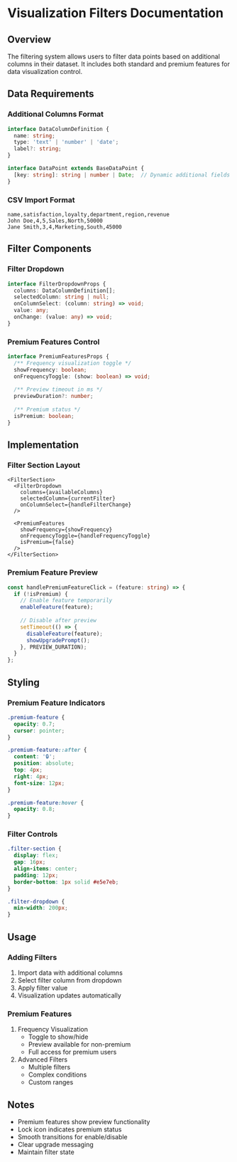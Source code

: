 # Visualization Filters Documentation

## Overview
The filtering system allows users to filter data points based on additional columns in their dataset. It includes both standard and premium features for data visualization control.

## Data Requirements

### Additional Columns Format
```typescript
interface DataColumnDefinition {
  name: string;
  type: 'text' | 'number' | 'date';
  label?: string;
}

interface DataPoint extends BaseDataPoint {
  [key: string]: string | number | Date;  // Dynamic additional fields
}
```

### CSV Import Format
```csv
name,satisfaction,loyalty,department,region,revenue
John Doe,4,5,Sales,North,50000
Jane Smith,3,4,Marketing,South,45000
```

## Filter Components

### Filter Dropdown
```typescript
interface FilterDropdownProps {
  columns: DataColumnDefinition[];
  selectedColumn: string | null;
  onColumnSelect: (column: string) => void;
  value: any;
  onChange: (value: any) => void;
}
```

### Premium Features Control
```typescript
interface PremiumFeaturesProps {
  /** Frequency visualization toggle */
  showFrequency: boolean;
  onFrequencyToggle: (show: boolean) => void;
  
  /** Preview timeout in ms */
  previewDuration?: number;
  
  /** Premium status */
  isPremium: boolean;
}
```

## Implementation

### Filter Section Layout
```tsx
<FilterSection>
  <FilterDropdown
    columns={availableColumns}
    selectedColumn={currentFilter}
    onColumnSelect={handleFilterChange}
  />
  
  <PremiumFeatures
    showFrequency={showFrequency}
    onFrequencyToggle={handleFrequencyToggle}
    isPremium={false}
  />
</FilterSection>
```

### Premium Feature Preview
```typescript
const handlePremiumFeatureClick = (feature: string) => {
  if (!isPremium) {
    // Enable feature temporarily
    enableFeature(feature);
    
    // Disable after preview
    setTimeout(() => {
      disableFeature(feature);
      showUpgradePrompt();
    }, PREVIEW_DURATION);
  }
};
```

## Styling

### Premium Feature Indicators
```css
.premium-feature {
  opacity: 0.7;
  cursor: pointer;
}

.premium-feature::after {
  content: '🔒';
  position: absolute;
  top: 4px;
  right: 4px;
  font-size: 12px;
}

.premium-feature:hover {
  opacity: 0.8;
}
```

### Filter Controls
```css
.filter-section {
  display: flex;
  gap: 16px;
  align-items: center;
  padding: 12px;
  border-bottom: 1px solid #e5e7eb;
}

.filter-dropdown {
  min-width: 200px;
}
```

## Usage

### Adding Filters
1. Import data with additional columns
2. Select filter column from dropdown
3. Apply filter value
4. Visualization updates automatically

### Premium Features
1. Frequency Visualization
   - Toggle to show/hide
   - Preview available for non-premium
   - Full access for premium users
2. Advanced Filters
   - Multiple filters
   - Complex conditions
   - Custom ranges

## Notes
- Premium features show preview functionality
- Lock icon indicates premium status
- Smooth transitions for enable/disable
- Clear upgrade messaging
- Maintain filter state